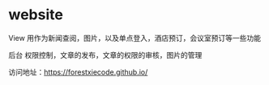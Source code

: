 # website

View  用作为新闻查阅，图片，以及单点登入，酒店预订，会议室预订等一些功能

后台   权限控制，文章的发布，文章的权限的审核，图片的管理

访问地址：https://forestxiecode.github.io/

